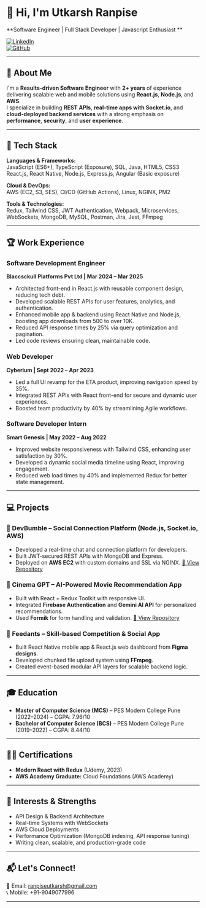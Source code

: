 
# 👋 Hi, I'm Utkarsh Ranpise

**Software Engineer | Full Stack Developer | Javascript Enthusiast **

[![LinkedIn](https://img.shields.io/badge/LinkedIn-blue?style=flat&logo=linkedin&labelColor=blue)](https://www.linkedin.com/in/utkarsh-ranpise/)  
[![GitHub](https://img.shields.io/badge/GitHub-black?style=flat&logo=github)](https://github.com/utkaarsh)

---

## 🚀 About Me

I'm a **Results-driven Software Engineer** with **2+ years** of experience delivering scalable web and mobile solutions using **React.js**, **Node.js**, and **AWS**.  
I specialize in building **REST APIs**, **real-time apps with Socket.io**, and **cloud-deployed backend services** with a strong emphasis on **performance**, **security**, and **user experience**.

---

## 🧰 Tech Stack

**Languages & Frameworks:**  
JavaScript (ES6+), TypeScript (Exposure), SQL, Java, HTML5, CSS3  
React.js, React Native, Node.js, Express.js, Angular (Basic exposure)

**Cloud & DevOps:**  
AWS (EC2, S3, SES), CI/CD (GitHub Actions), Linux, NGINX, PM2

**Tools & Technologies:**  
Redux, Tailwind CSS, JWT Authentication, Webpack, Microservices, WebSockets, MongoDB, MySQL, Postman, Jira, Jest, FFmpeg

---

## 🏆 Work Experience

### Software Development Engineer  
**Blaccsckull Platforms Pvt Ltd | Mar 2024 – Mar 2025**  
- Architected front-end in React.js with reusable component design, reducing tech debt.
- Developed scalable REST APIs for user features, analytics, and authentication.
- Enhanced mobile app & backend using React Native and Node.js, boosting app downloads from 500 to over 10K.
- Reduced API response times by 25% via query optimization and pagination.
- Led code reviews ensuring clean, maintainable code.

### Web Developer  
**Cyberium | Sept 2022 – Apr 2023**  
- Led a full UI revamp for the ETA product, improving navigation speed by 35%.
- Integrated REST APIs with React front-end for secure and dynamic user experiences.
- Boosted team productivity by 40% by streamlining Agile workflows.

### Software Developer Intern  
**Smart Genesis | May 2022 – Aug 2022**  
- Improved website responsiveness with Tailwind CSS, enhancing user satisfaction by 30%.
- Developed a dynamic social media timeline using React, improving engagement.
- Reduced web load times by 40% and implemented Redux for better state management.

---

## 💻 Projects

### 🐝 DevBumble – Social Connection Platform (Node.js, Socket.io, AWS)
- Developed a real-time chat and connection platform for developers.
- Built JWT-secured REST APIs with MongoDB and Express.
- Deployed on **AWS EC2** with custom domains and SSL via NGINX.
[🔗 View Repository](https://github.com/utkaarsh/devBumble-backend)


### 🎥 Cinema GPT – AI-Powered Movie Recommendation App
- Built with React + Redux Toolkit with responsive UI.
- Integrated **Firebase Authentication** and **Gemini AI API** for personalized recommendations.
- Used **Formik** for form handling and validation.
[🔗 View Repository](https://github.com/utkaarsh/cinema-gpt)

### 🏅 Feedants – Skill-based Competition & Social App
- Built React Native mobile app & React.js web dashboard from **Figma designs**.
- Developed chunked file upload system using **FFmpeg**.
- Created event-based modular API layers for scalable backend logic.

---

## 🎓 Education

- **Master of Computer Science (MCS)** – PES Modern College Pune (2022–2024) – CGPA: 7.96/10  
- **Bachelor of Computer Science (BCS)** – PES Modern College Pune (2019–2022) – CGPA: 8.44/10  

---

## 🧑‍🏫 Certifications

- **Modern React with Redux** (Udemy, 2023)
- **AWS Academy Graduate:** Cloud Foundations (AWS Academy)

---

## 📌 Interests & Strengths

- API Design & Backend Architecture  
- Real-time Systems with WebSockets  
- AWS Cloud Deployments  
- Performance Optimization (MongoDB indexing, API response tuning)  
- Writing clean, scalable, and production-grade code  

---

## 📬 Let's Connect!

📧 Email: [ranpiseutkarsh@gmail.com](mailto:ranpiseutkarsh@gmail.com)  
📞 Mobile: +91-9049077996  

---
